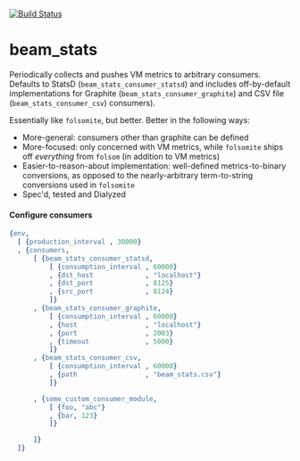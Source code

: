 [![Build Status](https://travis-ci.org/ibnfirnas/beam_stats.svg?branch=master)](https://travis-ci.org/ibnfirnas/beam_stats)

beam_stats
==========

Periodically collects and pushes VM metrics to arbitrary consumers. Defaults to
StatsD (`beam_stats_consumer_statsd`) and includes off-by-default implementations for Graphite
(`beam_stats_consumer_graphite`) and CSV file (`beam_stats_consumer_csv`)
consumers).

Essentially like `folsomite`, but better. Better in the following ways:

- More-general: consumers other than graphite can be defined
- More-focused: only concerned with VM metrics, while `folsomite` ships off
  _everything_ from `folsom` (in addition to VM metrics)
- Easier-to-reason-about implementation: well-defined metrics-to-binary
  conversions, as opposed to the nearly-arbitrary term-to-string conversions
  used in `folsomite`
- Spec'd, tested and Dialyzed

#### Configure consumers

```erlang
{env,
  [ {production_interval , 30000}
  , {consumers,
      [ {beam_stats_consumer_statsd,
          [ {consumption_interval , 60000}
          , {dst_host             , "localhost"}
          , {dst_port             , 8125}
          , {src_port             , 8124}
          ]}
      , {beam_stats_consumer_graphite,
          [ {consumption_interval , 60000}
          , {host                 , "localhost"}
          , {port                 , 2003}
          , {timeout              , 5000}
          ]}
      , {beam_stats_consumer_csv,
          [ {consumption_interval , 60000}
          , {path                 , "beam_stats.csv"}
          ]}

      , {some_custom_consumer_module,
          [ {foo, "abc"}
          , {bar, 123}
          ]}

      ]}
  ]}
```
